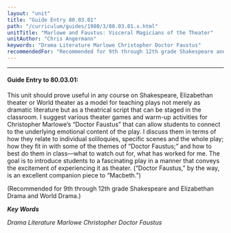 ```yaml
---
layout: "unit"
title: "Guide Entry 80.03.01"
path: "/curriculum/guides/1980/3/80.03.01.x.html"
unitTitle: "Marlowe and Faustus: Visceral Magicians of the Theater"
unitAuthor: "Chris Angermann"
keywords: "Drama Literature Marlowe Christopher Doctor Faustus"
recommendedFor: "Recommended for 9th through 12th grade Shakespeare and Elizabethan Drama and World Drama."
---
```

<body>
<hr/>
 <h4>
  Guide Entry to 80.03.01:
 </h4>
 This unit should prove useful in any course on Shakespeare, Elizabethan theater or World theater as a model for teaching plays not merely as dramatic literature but as a theatrical script that can be staged in the classroom.  I suggest various theater games and warm-up activities for Christopher Marlowe’s “Doctor Faustus” that can allow students to connect to the underlying emotional content of the play. I discuss them in terms of how they relate to individual soliloquies, specific scenes and the whole play; how they fit in with some of the themes of “Doctor Faustus;” and how to best do them in class—what to watch out for, what has worked for me.  The goal is to introduce students to a fascinating play in a manner that conveys the excitement of experiencing it as theater.  (“Doctor Faustus,” by the way, is an excellent companion piece to “Macbeth.”)
 <p>
  (Recommended for 9th through 12th grade Shakespeare and Elizabethan Drama and World Drama.)
 </p>
<p>
  <b>
   <i>
    Key Words
   </i>
  </b>
  <br/>
 </p>
 <p>
  <i>
   Drama Literature Marlowe Christopher Doctor Faustus
  </i>
 </p>

</body>